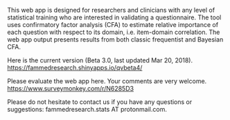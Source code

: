 This web app is designed for researchers and clinicians with any level of statistical training who are interested in validating a questionnaire. The tool uses confirmatory factor analysis (CFA) to estimate relative importance of each question with respect to its domain, i.e. item-domain correlation. The web app output presents results from both classic frequentist and Bayesian CFA.

Here is the current version (Beta 3.0, last updated Mar 20, 2018).
https://fammedresearch.shinyapps.io/qvbeta4/

Please evaluate the web app here. Your comments are very welcome.
https://www.surveymonkey.com/r/N6285D3

Please do not hesitate to contact us if you have any questions or suggestions: fammedresearch.stats AT protonmail.com.



